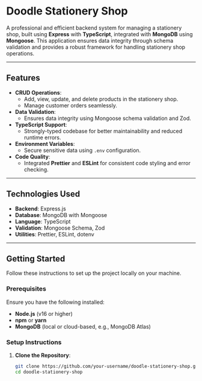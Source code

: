 # **Doodle Stationery Shop**

A professional and efficient backend system for managing a stationery shop, built using **Express** with **TypeScript**, integrated with **MongoDB** using **Mongoose**. This application ensures data integrity through schema validation and provides a robust framework for handling stationery shop operations.

---

## **Features**

- **CRUD Operations**:
  - Add, view, update, and delete products in the stationery shop.
  - Manage customer orders seamlessly.
- **Data Validation**:
  - Ensures data integrity using Mongoose schema validation and Zod.
- **TypeScript Support**:
  - Strongly-typed codebase for better maintainability and reduced runtime errors.
- **Environment Variables**:
  - Secure sensitive data using `.env` configuration.
- **Code Quality**:
  - Integrated **Prettier** and **ESLint** for consistent code styling and error checking.

---

## **Technologies Used**

- **Backend**: Express.js
- **Database**: MongoDB with Mongoose
- **Language**: TypeScript
- **Validation**: Mongoose Schema, Zod
- **Utilities**: Prettier, ESLint, dotenv

---

## **Getting Started**

Follow these instructions to set up the project locally on your machine.

### **Prerequisites**

Ensure you have the following installed:

- **Node.js** (v16 or higher)
- **npm** or **yarn**
- **MongoDB** (local or cloud-based, e.g., MongoDB Atlas)

### **Setup Instructions**

1. **Clone the Repository**:
   ```bash
   git clone https://github.com/your-username/doodle-stationery-shop.git
   cd doodle-stationery-shop
   ```
